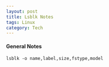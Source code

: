 ```yaml
---
layout: post
title: Lsblk Notes
tags: Linux
category: Tech
---
```

#### General Notes ####

~~~
lsblk -o name,label,size,fstype,model
~~~
